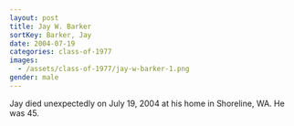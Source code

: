```yaml
---
layout: post
title: Jay W. Barker
sortKey: Barker, Jay
date: 2004-07-19
categories: class-of-1977
images:
  - /assets/class-of-1977/jay-w-barker-1.png
gender: male
---
```

Jay died unexpectedly on July 19, 2004 at his home in Shoreline, WA. He was 45.
